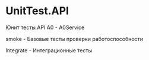 # UnitTest.API
Юнит тесты API A0 - A0Service

smoke - Базовые тесты проверки работоспособности

Integrate - Интеграционные тесты
